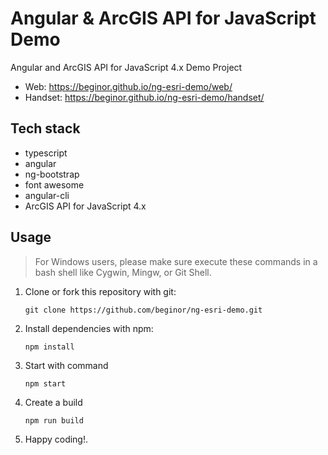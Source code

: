 # Angular & ArcGIS API for JavaScript Demo

Angular and ArcGIS API for JavaScript 4.x Demo Project

- Web: <https://beginor.github.io/ng-esri-demo/web/>
- Handset: <https://beginor.github.io/ng-esri-demo/handset/>

## Tech stack

- typescript
- angular
- ng-bootstrap
- font awesome
- angular-cli
- ArcGIS API for JavaScript 4.x

## Usage

> For Windows users, please make sure execute these commands in a bash shell
> like Cygwin, Mingw, or Git Shell.

  1. Clone or fork this repository with git:

     ```shell
     git clone https://github.com/beginor/ng-esri-demo.git
     ```

  2. Install dependencies with npm:

     ```shell
     npm install
     ```

  3. Start with command

     ```shell
     npm start
     ```

  4. Create a build

     ```shell
     npm run build
     ```

  5. Happy coding!.
